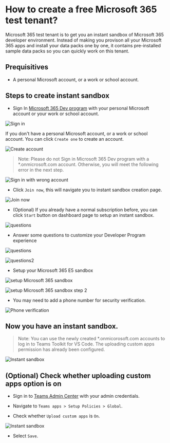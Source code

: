 # How to create a free Microsoft 365 test tenant?

Microsoft 365 test tenant is to get you an instant sandbox of Microsoft 365 developer environment. Instead of making you provison all your Microsoft 365 apps and install your data packs one by one, it contains pre-installed sample data packs so you can quickly work on this tenant.

## Prequisitives

- A personal Microsoft account, or a work or school account.

## Steps to create instant sandbox

- Sign In [Microsoft 365 Dev program](https://developer.microsoft.com/en-us/microsoft-365/dev-program) with your personal Microsoft account or your work or school account.

![Sign in](./m365.png)

If you don't have a personal Microsoft account, or a work or school account. You can click `Create one` to create an account.

![Create account](./createone.png)

>Note: Please do not Sign in Microsoft 365 Dev program with a *.onmicrosoft.com account. Otherwise, you will meet the following error in the next step.

![Sign in with wrong account](./joinnowerror.png)

- Click `Join now`, this will navigate you to instant sandbox creation page.

![Join now](./joinnow.png)

- (Optional) If you already have a normal subscription before, you can click `Start` button on dashboard page to setup an instant sandbox.

![questions](./withnormalsubscription.png)

- Answer some questions to customize your Developer Program experience

![questions](./m365questions1.png)

![questions2](./m365questions2.png)

- Setup your Microsoft 365 E5 sandbox

![setup Microsoft 365 sandbox](./setupm365.png)

![setup Microsoft 365 sandbox step 2](./setupm3652.png)

- You may need to add a phone number for security verification.

![Phone verification](./phoneverification.png)

## Now you have an instant sandbox.

>Note: You can use the newly created *.onmicorosoft.com accounts to log in to Teams Toolkit for VS Code. The uploading custom apps permission has already been configured.

![Instant sandbox](./m365-dev-program-instant-sandbox.png)

## (Optional) Check whether uploading custom apps option is on

- Sign in to [Teams Admin Center](https://admin.teams.microsoft.com) with your admin credentials.

- Navigate to `Teams apps > Setup Policies > Global`.

- Check whether `Upload custom apps` is `On`.

![Instant sandbox](./turn-on-sideload.png)

- Select `Save`.
